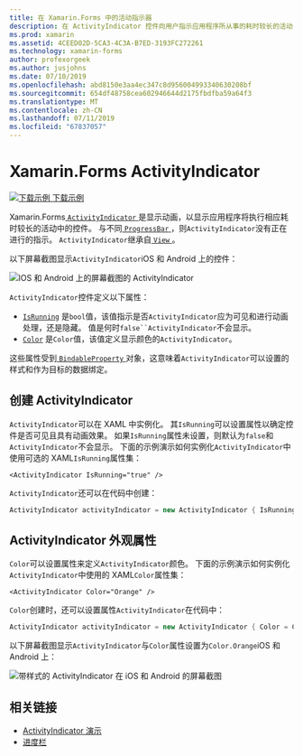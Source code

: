 ```yaml
---
title: 在 Xamarin.Forms 中的活动指示器
description: 在 ActivityIndicator 控件向用户指示应用程序所从事的耗时较长的活动，而无需授予任何可能的进度。 本文介绍如何使用 XAML 和代码中的 ActivityIndicator。
ms.prod: xamarin
ms.assetid: 4CEED02D-5CA3-4C3A-B7ED-3193FC272261
ms.technology: xamarin-forms
author: profexorgeek
ms.author: jusjohns
ms.date: 07/10/2019
ms.openlocfilehash: abd8150e3aa4ec347c8d956004993340630208bf
ms.sourcegitcommit: 654df48758cea602946644d2175fbdfba59a64f3
ms.translationtype: MT
ms.contentlocale: zh-CN
ms.lasthandoff: 07/11/2019
ms.locfileid: "67837057"
---
```

# <a name="xamarinforms-activityindicator"></a>Xamarin.Forms ActivityIndicator
[![下载示例](~/media/shared/download.png) 下载示例](https://github.com/xamarin/xamarin-forms-samples/tree/master/UserInterface/ActivityIndicatorDemos)

Xamarin.Forms[ `ActivityIndicator` ](xref:Xamarin.Forms.ActivityIndicator)是显示动画，以显示应用程序将执行相应耗时较长的活动中的控件。 与不同[ `ProgressBar` ](xref:Xamarin.Forms.ProgressBar)，则`ActivityIndicator`没有正在进行的指示。 `ActivityIndicator`继承自[ `View` ](xref:Xamarin.Forms.View)。

以下屏幕截图显示`ActivityIndicator`iOS 和 Android 上的控件：

![IOS 和 Android 上的屏幕截图的 ActivityIndicator](activityindicator-images/activityindicators-default.png "iOS 和 Android 上的 ActivityIndicator 屏幕快照")

`ActivityIndicator`控件定义以下属性：

* [`IsRunning`](xref:Xamarin.Forms.ActivityIndicator.IsRunning) 是`bool`值，该值指示是否`ActivityIndicator`应为可见和进行动画处理，还是隐藏。 值是何时`false``ActivityIndicator`不会显示。
* [`Color`](xref:Xamarin.Forms.ActivityIndicator.Color) 是`Color`值，该值定义显示颜色的`ActivityIndicator`。

这些属性受到[ `BindableProperty` ](xref:Xamarin.Forms.BindableProperty)对象，这意味着`ActivityIndicator`可以设置的样式和作为目标的数据绑定。

## <a name="create-an-activityindicator"></a>创建 ActivityIndicator

`ActivityIndicator`可以在 XAML 中实例化。 其`IsRunning`可以设置属性以确定控件是否可见且具有动画效果。 如果`IsRunning`属性未设置，则默认为`false`和`ActivityIndicator`不会显示。 下面的示例演示如何实例化`ActivityIndicator`中使用可选的 XAML`IsRunning`属性集：

```xaml
<ActivityIndicator IsRunning="true" />
```

`ActivityIndicator`还可以在代码中创建：

```csharp
ActivityIndicator activityIndicator = new ActivityIndicator { IsRunning = true };
```

## <a name="activityindicator-appearance-properties"></a>ActivityIndicator 外观属性

`Color`可以设置属性来定义`ActivityIndicator`颜色。 下面的示例演示如何实例化`ActivityIndicator`中使用的 XAML`Color`属性集：

```xaml
<ActivityIndicator Color="Orange" />
```

`Color`创建时，还可以设置属性`ActivityIndicator`在代码中：

```csharp
ActivityIndicator activityIndicator = new ActivityIndicator { Color = Color.Orange };
```

以下屏幕截图显示`ActivityIndicator`与`Color`属性设置为`Color.Orange`iOS 和 Android 上：

![带样式的 ActivityIndicator 在 iOS 和 Android 的屏幕截图](activityindicator-images/activityindicators-styled.png "样式的 ActivityIndicator 在 iOS 和 Android 的屏幕截图")

## <a name="related-links"></a>相关链接

* [ActivityIndicator 演示](https://github.com/xamarin/xamarin-forms-samples/tree/master/UserInterface/ActivityIndicatorDemos)
* [进度栏](~/xamarin-forms/user-interface/progressbar.md)
